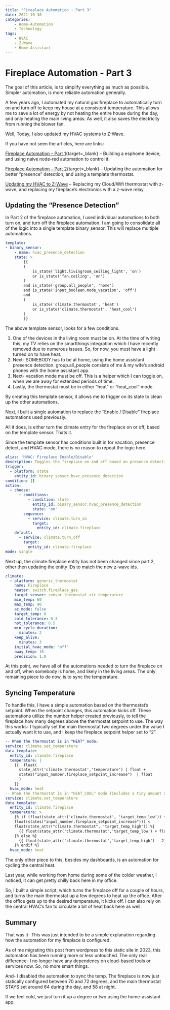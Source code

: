 ```yaml
---
title: "Fireplace Automation - Part 3"
date: 2021-10-30
categories:
    - Home-Automation
    - Technology
tags:
    - HVAC
    - Z-Wave
    - Home Assistant
---
```


# Fireplace Automation - Part 3

The goal of this article, is to simplify everything as much as possible. Simpler automation, is more reliable automation generally.

<!-- more -->

A few years ago, I automated my natural gas fireplace to automatically turn on and turn off to keep my house at a consistent temperature. This allows me to save a lot of energy by not heating the entire house during the day, and only heating the main living areas. As well, it also saves the electricity from running the blower fan.

Well, Today, I also updated my HVAC systems to Z-Wave.

If you have not seen the articles, here are links:

[Fireplace Automation – Part 1](https://xtremeownage.com/2020/10/16/fireplace-automation/){target=_blank} – Building a esphome device, and using naive node-red automation to control it.

[Fireplace Automation – Part 2](https://xtremeownage.com/2020/10/20/fireplace-automation-part-2/){target=_blank} – Updating the automation for better “presence” detection, and using a template thermostat.

[Updating my HVAC to Z-Wave](./full-local-hvac-control.md) – Replacing my Cloud/Wifi thermostat with z-wave, and replacing my fireplace’s electronics with a z-wave relay.

## Updating the “Presence Detection”

In Part 2 of the fireplace automation, I used individual automations to both turn on, and turn off the fireplace automation. I am going to consolidate all of the logic into a single template binary_sensor. This will replace multiple automations.

``` yaml title="configuration.yaml"
template:
- binary_sensor:
    - name: hvac_presence_detection
    state: >
        {{
        (
            is_state('light.livingroom_ceiling_light', 'on')
            or is_state('fan.ceiling', 'on')
        )
        and is_state('group.all_people', 'home')
        and is_state('input_boolean.mode_vacation', 'off')
        and
        (
            is_state('climate.thermostat', 'heat')
            or is_state('climate.thermostat', 'heat_cool')
        )
        }}
```

The above template sensor, looks for a few conditions.

1. One of the devices in the living room must be on. At the time of writing this, my TV relies on the smartthings integration which I have recently removed due to numerous issues. So, for now, you must have a light turned on to have heat.
2. Next- SOMEBODY has to be at home, using the home assistant presence detection. group.all_people consists of me & my wife’s android phones with the home assistant app.
3. Next- vacation mode must be off. This is a helper which I can toggle on, when we are away for extended periods of time.
4. Lastly, the thermostat must be in either “heat” or “heat_cool” mode.

By creating this template sensor, it allows me to trigger on its state to clean up the other automations.

Next, I built a single automation to replace the “Enable / Disable” fireplace automations used previously.

All it does, is either turn the climate entry for the fireplace on or off, based on the template sensor. Thats it.

Since the template sensor has conditions built in for vacation, presence detect, and HVAC mode, there is no reason to repeat the logic here.

``` yaml
alias: 'HVAC: Fireplace Enable/Disable'
description: Toggles the fireplace on and off based on presence detection
trigger:
  - platform: state
    entity_id: binary_sensor.hvac_presence_detection
condition: []
action:
  - choose:
      - conditions:
          - condition: state
            entity_id: binary_sensor.hvac_presence_detection
            state: 'on'
        sequence:
          - service: climate.turn_on
            target:
              entity_id: climate.fireplace
    default:
      - service: climate.turn_off
        target:
          entity_id: climate.fireplace
mode: single
```

Next up, the climate.fireplace entity has not been changed since part 2, other then updating the entity IDs to match the new z-wave ids.

``` yaml
climate:
  - platform: generic_thermostat
    name: Fireplace
    heater: switch.fireplace_gas
    target_sensor: sensor.thermostat_air_temperature
    min_temp: 60
    max_temp: 90
    ac_mode: false
    target_temp: 0
    cold_tolerance: 0.3
    hot_tolerance: 0.5
    min_cycle_duration:
      minutes: 2
    keep_alive:
      minutes: 3
    initial_hvac_mode: "off"
    away_temp: 16
    precision: 1.0
```

At this point, we have all of the automations needed to turn the fireplace on and off, when somebody is home, and likely in the living areas. The only remaining piece to do now, is to sync the temperature.

## Syncing Temperature 

To handle this, I have a simple automation based on the thermostat’s setpoint. When the setpoint changes, this automation kicks off. These automations utilize the number helper created previously, to tell the fireplace how many degrees above the thermostat setpoint to use. The way this works- I typically set the main thermostat two degrees under the value I actually want it to use, and I keep the fireplace setpoint helper set to “2”.

``` yaml
-- When the thermostat is in "HEAT" mode:
service: climate.set_temperature
data_template:
  entity_id: climate.fireplace
  temperature: |
    {{  float(
      state_attr('climate.thermostat','temperature') | float +
      states("input_number.fireplace_setpoint_increase")  | float 
      ) 
    }}
  hvac_mode: heat
-- When the thermostat is in "HEAT_COOL" mode (Includes a tiny amount of additional logic to ensure we don't kick the A/C on.)
service: climate.set_temperature
data_template:
  entity_id: climate.fireplace
  temperature: >
    {% if (float(state_attr('climate.thermostat', 'target_temp_low')) +
    float(states("input_number.fireplace_setpoint_increase"))) <
    float(state_attr("climate.thermostat", 'target_temp_high')) %}
      {{ float(state_attr('climate.thermostat','target_temp_low') + float(states("input_number.fireplace_setpoint_increase"))  ) }}
    {% else %}
      {{ float(state_attr('climate.thermostat','target_temp_high') - 2) }}
    {% endif %}
  hvac_mode: heat
```

The only other piece to this, besides my dashboards, is an automation for cycling the central heat.

Last year, while working from home during some of the colder weather, I noticed, it can get pretty chilly back here in my office.

So, I built a simple script, which turns the fireplace off for a couple of hours, and turns the main thermostat up a few degrees to heat up the office. After the office gets up to the desired temperature, it kicks off. I can also rely on the central HVAC’s fan to circulate a bit of heat back here as well.

## Summary

That was it- This was just intended to be a simple explanation regarding how the automation for my fireplace is configured. 

As of me migrating this post from wordpress to this static site in 2023, this automation has been running more or less untouched. The only real difference- I no longer have any dependency on cloud-based tools or services now. So, no more smart things. 

And- I disabled the automation to sync the temp. The fireplace is now just statically configured between 70 and 72 degrees, and the main thermostat STAYS set around 64 during the day, and 58 at night.

If we feel cold, we just turn it up a degree or two using the home-assistant app.